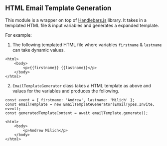 ## HTML Email Template Generation

This module is a wrapper on top of [Handlebars.js](https://handlebarsjs.com/guide/) library.
It takes in a templated HTML file & input variables and generates a expanded template.

For example:
1. The following templated HTML file where variables `firstname` & `lastname` can take dynamic values.
```
<html>
    <body>
        <p>{{firstname}} {{lastname}}</p>
    </body>
</html>
```

2. `EmailTemplateGenerator` class takes a HTML template as above and values for the variables and produces the following.

```
const event = { firstname: 'Andrew', lastname: 'Milich' };
const emailTemplate = new EmailTemplateGenerator(EmailTypes.Invite, event);
const generatedTemplateContent = await emailTemplate.generate();
```

```
<html>
    <body>
        <p>Andrew Milich</p>
    </body>
</html>
```
